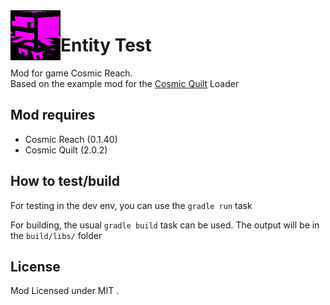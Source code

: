<img align="left" width="80" height="80" src="https://github.com/Crab-K1ng/EntityTest/blob/master/src/main/resources/assets/entity_test/icon.png" alt="icon">

# Entity Test 

Mod for game Cosmic Reach.\
Based on the example mod for the [Cosmic Quilt](https://codeberg.org/CRModders/cosmic-quilt) Loader

## Mod requires
- Cosmic Reach (0.1.40)
- Cosmic Quilt (2.0.2)


## How to test/build
For testing in the dev env, you can use the `gradle run` task

For building, the usual `gradle build` task can be used. The output will be in the `build/libs/` folder

## License
Mod Licensed under MIT .
